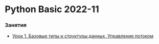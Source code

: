 # Python Basic 2022-11


### Занятия

- [Урок 1. Базовые типы и структуры данных. Управление потоком](lessons/lesson.01/)
